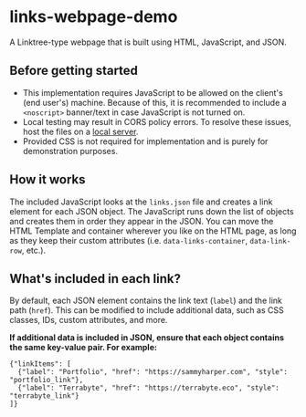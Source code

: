 # links-webpage-demo
A Linktree-type webpage that is built using HTML, JavaScript, and JSON.

## Before getting started
- This implementation requires JavaScript to be allowed on the client's (end user's) machine. Because of this, it is recommended to include a `<noscript>` banner/text in case JavaScript is not turned on.
- Local testing may result in CORS policy errors. To resolve these issues, host the files on a [local server](https://github.com/samharp/localserve-batch).
- Provided CSS is not required for implementation and is purely for demonstration purposes.

## How it works
The included JavaScript looks at the `links.json` file and creates a link element for each JSON object. The JavaScript runs down the list of objects and creates them in order they appear in the JSON. You can move the HTML Template and container wherever you like on the HTML page, as long as they keep their custom attributes (i.e. `data-links-container`, `data-link-row`, etc.).

## What's included in each link?
By default, each JSON element contains the link text (`label`) and the link path (`href`). This can be modified to include additional data, such as CSS classes, IDs, custom attributes, and more.

__If additional data is included in JSON, ensure that each object contains the same key-value pair. For example:__

```
{"linkItems": [
  {"label": "Portfolio", "href": "https://sammyharper.com", "style": "portfolio_link"},
  {"label": "Terrabyte", "href": "https://terrabyte.eco", "style": "terrabyte_link"}
]}
```
